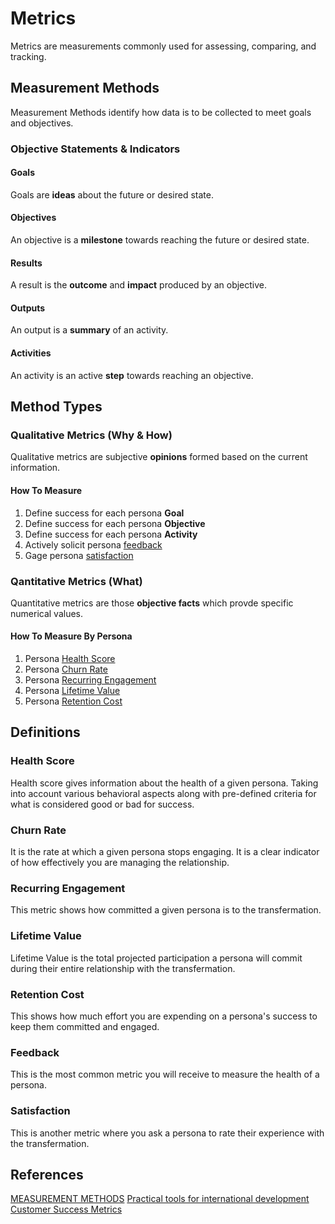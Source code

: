 # Metrics
Metrics are measurements commonly used for assessing, comparing, and tracking. 

## Measurement Methods
Measurement Methods identify how data is to be collected to meet goals and objectives.

### Objective Statements & Indicators

#### Goals
Goals are **ideas** about the future or desired state.

#### Objectives
An objective is a **milestone** towards reaching the future or desired state.

#### Results
A result is the **outcome** and **impact** produced by an objective.

#### Outputs 
An output is a **summary** of an activity.

#### Activities
An activity is an active **step** towards reaching an objective.

## Method Types

### Qualitative Metrics (Why & How)
Qualitative metrics are subjective **opinions** formed based on the current information. 

#### How To Measure
1. Define success for each persona **Goal**
2. Define success for each persona **Objective**
3. Define success for each persona **Activity**
4. Actively solicit persona [feedback](#feedback)
5. Gage persona [satisfaction](#satisfaction)

### Qantitative Metrics (What)
Quantitative metrics are those **objective facts** which provde specific numerical values. 

#### How To Measure By Persona
1. Persona [Health Score](#health-score)
2. Persona [Churn Rate](#chrun-rate)
3. Persona [Recurring Engagement](#recurring-engagement)
4. Persona [Lifetime Value](#lifetime-value)
5. Persona [Retention Cost](#retention-cost)

## Definitions

### Health Score
Health score gives information about the health of a given persona. Taking into account various behavioral aspects along with pre-defined criteria for what is considered good or bad for success.

### Churn Rate
It is the rate at which a given persona stops engaging. It is a clear indicator of how effectively you are managing the relationship. 

### Recurring Engagement
This metric shows how committed a given persona is to the transfermation. 

### Lifetime Value
Lifetime Value is the total projected participation a persona will commit during their entire relationship with the transfermation. 

### Retention Cost
This shows how much effort you are expending on a persona's success to keep them committed and engaged.

### Feedback
This is the most common metric you will receive to measure the health of a persona.

### Satisfaction
This is another metric where you ask a persona to rate their experience with the transfermation. 

## References
[MEASUREMENT METHODS](https://mealdprostarter.org/measurement-methods/)
[Practical tools for international development](https://tools4dev.org/resources/5-ways-to-measure-qualitative-results/)
[Customer Success Metrics](https://www.smartkarrot.com/resources/blog/customer-success-metrics/)
